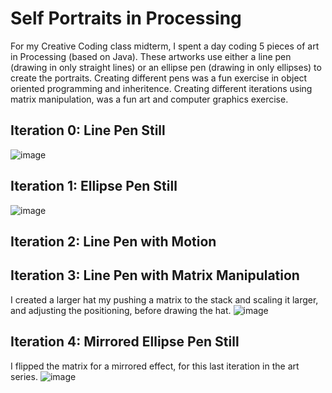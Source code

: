 # Self Portraits in Processing
For my Creative Coding class midterm, I spent a day coding 5 pieces of art in Processing (based on Java). These artworks use either a line pen (drawing in only straight lines) or an ellipse pen (drawing in only ellipses) to create the portraits. Creating different pens was a fun exercise in object oriented programming and inheritence. Creating different iterations using matrix manipulation, was a fun art and computer graphics exercise.

## Iteration 0: Line Pen Still
![image](https://github.com/git-megan/self-portraits/assets/114352576/182bc5b0-8256-4b57-9b29-2877528120cd)

## Iteration 1: Ellipse Pen Still
![image](https://github.com/git-megan/self-portraits/assets/114352576/679c98e0-a69c-4e7c-844e-2f6f1d74f0f1)

## Iteration 2: Line Pen with Motion

## Iteration 3: Line Pen with Matrix Manipulation
I created a larger hat my pushing a matrix to the stack and scaling it larger, and adjusting the positioning, before drawing the hat.
![image](https://github.com/git-megan/self-portraits/assets/114352576/e423f499-c92b-4784-86b4-0aa46ce12d76)

## Iteration 4: Mirrored Ellipse Pen Still
I flipped the matrix for a mirrored effect, for this last iteration in the art series.
![image](https://github.com/git-megan/self-portraits/assets/114352576/72fd56e2-d74f-43a0-90fc-ff8a5365a0ba)
